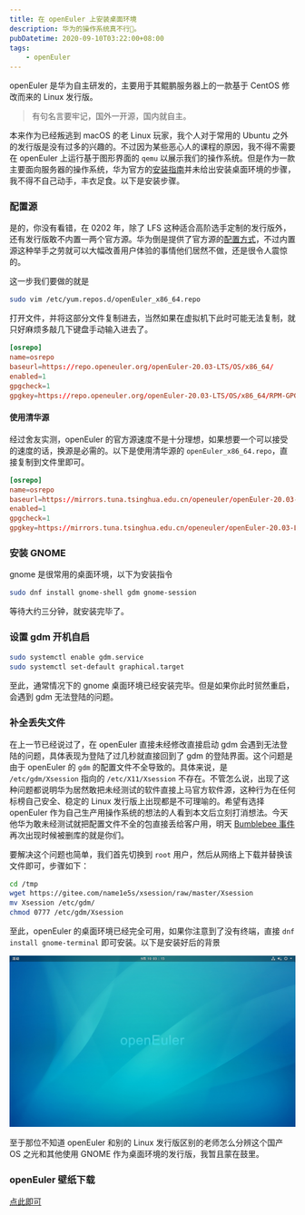 ```yaml
---
title: 在 openEuler 上安装桌面环境
description: 华为的操作系统真不行👋。
pubDatetime: 2020-09-10T03:22:00+08:00
tags:
    - openEuler
---
```


openEuler 是华为自主研发的，主要用于其鲲鹏服务器上的一款基于 CentOS 修改而来的 Linux 发行版。

> 有句名言要牢记，国外一开源，国内就自主。

本来作为已经叛逃到 macOS 的老 Linux 玩家，我个人对于常用的 Ubuntu 之外的发行版是没有过多的兴趣的。不过因为某些恶心人的课程的原因，我不得不需要在 openEuler 上运行基于图形界面的  `qemu` 以展示我们的操作系统。但是作为一款主要面向服务器的操作系统，华为官方的[安装指南](https://openeuler.org/zh/docs/20.03_LTS/docs/Quickstart/quick-start.html)并未给出安装桌面环境的步骤，我不得不自己动手，丰衣足食。以下是安装步骤。

<!--more-->

### 配置源

是的，你没有看错，在 0202 年，除了 LFS 这种适合高阶选手定制的发行版外，还有发行版敢不内置一两个官方源。华为倒是提供了官方源的[配置方式](https://openeuler.org/zh/docs/20.03_LTS/docs/Administration/%E4%BD%BF%E7%94%A8DNF%E7%AE%A1%E7%90%86%E8%BD%AF%E4%BB%B6%E5%8C%85.html)，不过内置源这种举手之劳就可以大幅改善用户体验的事情他们居然不做，还是很令人震惊的。

这一步我们要做的就是

```bash
sudo vim /etc/yum.repos.d/openEuler_x86_64.repo
```

打开文件，并将这部分文件复制进去，当然如果在虚拟机下此时可能无法复制，就只好麻烦多敲几下键盘手动输入进去了。

```toml
[osrepo]
name=osrepo
baseurl=https://repo.openeuler.org/openEuler-20.03-LTS/OS/x86_64/
enabled=1
gpgcheck=1
gpgkey=https://repo.openeuler.org/openEuler-20.03-LTS/OS/x86_64/RPM-GPG-KEY-openEuler
```

#### 使用清华源

经过舍友实测，openEuler 的官方源速度不是十分理想，如果想要一个可以接受的速度的话，换源是必需的。以下是使用清华源的 `openEuler_x86_64.repo`，直接复制到文件里即可。

```toml
[osrepo]
name=osrepo
baseurl=https://mirrors.tuna.tsinghua.edu.cn/openeuler/openEuler-20.03-LTS/OS/x86_64/
enabled=1
gpgcheck=1
gpgkey=https://mirrors.tuna.tsinghua.edu.cn/openeuler/openEuler-20.03-LTS/OS/x86_64/RPM-GPG-KEY-openEuler
```

### 安装 GNOME

gnome 是很常用的桌面环境，以下为安装指令

```bash
sudo dnf install gnome-shell gdm gnome-session
```

等待大约三分钟，就安装完毕了。

### 设置 gdm 开机自启

```bash
sudo systemctl enable gdm.service
sudo systemctl set-default graphical.target
```

至此，通常情况下的 gnome 桌面环境已经安装完毕。但是如果你此时贸然重启，会遇到 gdm 无法登陆的问题。

### 补全丢失文件

在上一节已经说过了，在 openEuler 直接未经修改直接启动 gdm 会遇到无法登陆的问题，具体表现为登陆了过几秒就直接回到了 gdm 的登陆界面。这个问题是由于 openEuler 的 `gdm` 的配置文件不全导致的。具体来说，是 `/etc/gdm/Xsession` 指向的 `/etc/X11/Xsession` 不存在。不管怎么说，出现了这种问题都说明华为居然敢把未经测试的软件直接上马官方软件源，这种行为在任何标榜自己安全、稳定的 Linux 发行版上出现都是不可理喻的。希望有选择 openEuler 作为自己生产用操作系统的想法的人看到本文后立刻打消想法。今天他华为敢未经测试就把配置文件不全的包直接丢给客户用，明天 [Bumblebee 事件](https://lantian.pub/article/forward/foolish-code-typo.lantian/)再次出现时候被删库的就是你们。

要解决这个问题也简单，我们首先切换到 `root` 用户，然后从网络上下载并替换该文件即可，步骤如下：

```bash
cd /tmp
wget https://gitee.com/name1e5s/xsession/raw/master/Xsession
mv Xsession /etc/gdm/
chmod 0777 /etc/gdm/Xsession
```

至此，openEuler 的桌面环境已经完全可用，如果你注意到了没有终端，直接 `dnf install gnome-terminal` 即可安装。以下是安装好后的背景

![](https://raw.githubusercontent.com/name1e5s/article/master/pic/openEuler.png)

至于那位不知道 openEuler 和别的 Linux 发行版区别的老师怎么分辨这个国产 OS 之光和其他使用 GNOME 作为桌面环境的发行版，我暂且蒙在鼓里。

### openEuler 壁纸下载

[点此即可](https://raw.githubusercontent.com/name1e5s/article/master/pic/openEuler.zip)


